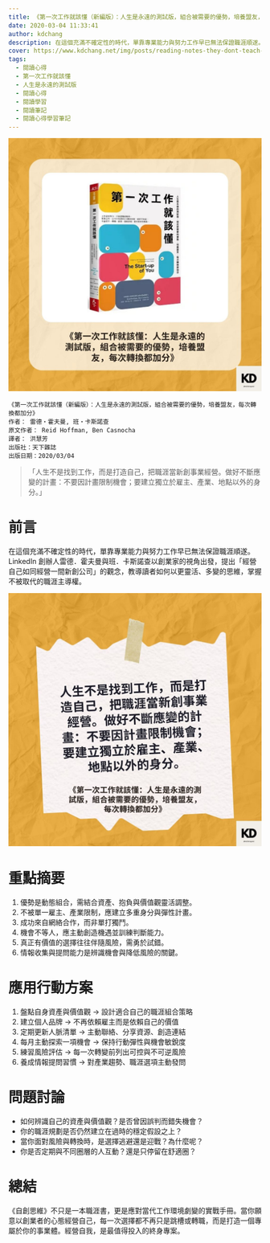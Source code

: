 ```yaml
---
title: 《第一次工作就該懂（新編版）：人生是永遠的測試版，組合被需要的優勢，培養盟友，每次轉換都加分》| 閱讀心得學習筆記
date: 2020-03-04 11:33:41
author: kdchang
description: 在這個充滿不確定性的時代，單靠專業能力與努力工作早已無法保證職涯順遂。LinkedIn 創辦人雷德．霍夫曼與班．卡斯諾查以創業家的視角出發，提出「經營自己如同經營一間新創公司」的觀念，教導讀者如何以更靈活、多變的思維，掌握不被取代的職涯主導權。
cover: https://www.kdchang.net/img/posts/reading-notes-they-dont-teach-corporate-in-college-1.jpg
tags:
  - 閱讀心得
  - 第一次工作就該懂
  - 人生是永遠的測試版
  - 閱讀心得
  - 閱讀學習
  - 閱讀筆記
  - 閱讀心得學習筆記
---
```


![](img/posts/reading-notes-they-dont-teach-corporate-in-college-1.jpg)

```
《第一次工作就該懂（新編版）：人生是永遠的測試版，組合被需要的優勢，培養盟友，每次轉換都加分》
作者： 雷德‧霍夫曼, 班‧卡斯諾查
原文作者： Reid Hoffman, Ben Casnocha
譯者： 洪慧芳
出版社：天下雜誌
出版日期：2020/03/04
```

> 「人生不是找到工作，而是打造自己，把職涯當新創事業經營。做好不斷應變的計畫：不要因計畫限制機會；要建立獨立於雇主、產業、地點以外的身分。」

# 前言

在這個充滿不確定性的時代，單靠專業能力與努力工作早已無法保證職涯順遂。LinkedIn 創辦人雷德．霍夫曼與班．卡斯諾查以創業家的視角出發，提出「經營自己如同經營一間新創公司」的觀念，教導讀者如何以更靈活、多變的思維，掌握不被取代的職涯主導權。

![](img/posts/reading-notes-they-dont-teach-corporate-in-college-2.jpg)

# 重點摘要

1. 優勢是動態組合，需結合資產、抱負與價值觀靈活調整。
2. 不被單一雇主、產業限制，應建立多重身分與彈性計畫。
3. 成功來自網絡合作，而非單打獨鬥。
4. 機會不等人，應主動創造機遇並訓練判斷能力。
5. 真正有價值的選擇往往伴隨風險，需勇於試錯。
6. 情報收集與提問能力是辨識機會與降低風險的關鍵。

# 應用行動方案

1. 盤點自身資產與價值觀 → 設計適合自己的職涯組合策略
2. 建立個人品牌 → 不再依賴雇主而是依賴自己的價值
3. 定期更新人脈清單 → 主動聯絡、分享資源、創造連結
4. 每月主動探索一項機會 → 保持行動彈性與機會敏銳度
5. 練習風險評估 → 每一次轉變前列出可控與不可逆風險
6. 養成情報提問習慣 → 對產業趨勢、職涯選項主動發問

# 問題討論

- 如何辨識自己的資產與價值觀？是否曾因誤判而錯失機會？
- 你的職涯規劃是否仍然建立在過時的穩定假設之上？
- 當你面對風險與轉換時，是選擇逃避還是迎戰？為什麼呢？
- 你是否定期與不同圈層的人互動？還是只停留在舒適圈？

# 總結

《自創思維》不只是一本職涯書，更是應對當代工作環境劇變的實戰手冊。當你願意以創業者的心態經營自己，每一次選擇都不再只是跳槽或轉職，而是打造一個專屬於你的事業體。經營自我，是最值得投入的終身專案。
